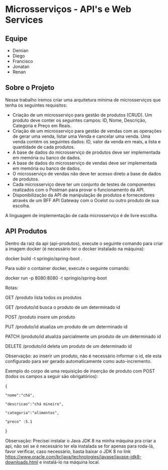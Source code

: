 # Microsserviços - API's e Web Services

## Equipe
    
- Demian
- Diego
- Francisco
- Jonatan
- Renan

## Sobre o Projeto

Nesse trabalho iremos criar uma arquitetura mínima de microsserviços que tenha os seguintes requisitos:

 - Criação de um microsserviço para gestão de produtos (CRUD). Um produto deve conter os seguintes campos: ID, Nome, Descrição, Categoria e Preço em Reais.
 - Criação de um microsserviço para gestão de vendas com as operações de gerar uma venda, listar uma Venda e cancelar uma venda. Uma venda contém os seguintes dados: ID, valor da venda em reais, a lista e quantidade de cada produtos.
 - A base de dados do microsserviço de produtos deve ser implementada em memória ou banco de dados.
 - A base de dados do microsserviço de vendas deve ser implementada em memória ou banco de dados.
 - O microsserviço de vendas não deve ter acesso direto a base de dados de produtos.
 - Cada microsserviço deve ter um conjunto de testes de componentes realizados com o Postman para provar o funcionamento da API.
 - Disponibilização da API de manipulação de produtos e fornecedores através de um BFF API Gateway com o Ocelot ou outro produto de sua escolha.

A linguagem de implementação de cada microsserviço é de livre escolha.

## API Produtos

Dentro da raíz da api (api-produtos), execute o seguinte comando para criar a imagem docker (é necessário ter o docker instalado na máquina):

docker build -t springio/spring-boot .

Para subir o container docker, execute o seguinte comando:

docker run -p 8080:8080 -t springio/spring-boot

Rotas:

GET      /produto        lista todos os produtos

GET      /produto/id     busca o produto de um determinado id

POST     /produto        insere um produto

PUT      /produto/id     atualiza um produto de um determinado id

PATCH    /produto/id     atualiza parcialmente um produto de um determinado id

DELETE   /produto/id     deleta um produto de um determinado id

Observação: ao inserir um produto, não é necessário informar o id, ele esta configurado para ser gerado automaticamente como auto-incremento.

Exemplo do corpo de uma requisição de inserção de produto com POST (todos os campos a seguir são obrigatórios):

{

    "nome":"chá",

    "descricao":"chá mineiro",

    "categoria":"alimentos",

    "preco" :5.1

}

Observação: Precisei instalar o Java JDK 8 na minha máquina pra criar a api, não sei se é necessário ter ela instalada se for apenas para roda-lá, favor verificar, caso necessário, basta baixar o JDK 8 no link https://www.oracle.com/br/java/technologies/javase/javase-jdk8-downloads.html e instalá-lo na máquina local.
